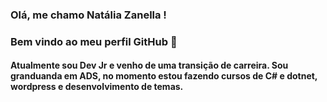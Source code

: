 ### Olá, me chamo Natália Zanella ! 
### Bem vindo ao meu perfil GitHub 👋

#### Atualmente sou Dev Jr e venho de uma transição de carreira. Sou granduanda em ADS, no momento estou fazendo cursos de C# e dotnet, wordpress e desenvolvimento de temas.
